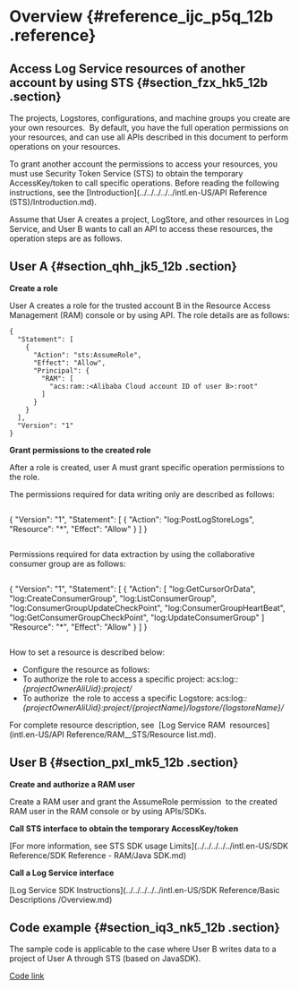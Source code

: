 # Overview {#reference_ijc_p5q_12b .reference}

## Access Log Service resources of another account by using STS {#section_fzx_hk5_12b .section}

The projects, Logstores, configurations, and machine groups you create are your own resources.  By default, you have the full operation permissions on your resources, and can use all APIs described in this document to perform operations on your resources.

To grant another account the permissions to access your resources, you must use Security Token Service \(STS\) to obtain the temporary AccessKey/token to call specific operations. Before reading the following instructions, see the [Introduction](../../../../../intl.en-US/API Reference (STS)/Introduction.md).

Assume that User A creates a project, LogStore, and other resources in Log Service, and User B wants to call an API to access these resources, the operation steps are as follows.

## User A {#section_qhh_jk5_12b .section}

**Create a role**

User A creates a role for the trusted account B in the Resource Access Management \(RAM\) console or by using API. The role details are as follows:

```
{
  "Statement": [
    {
      "Action": "sts:AssumeRole",
      "Effect": "Allow",
      "Principal": {
        "RAM": [
          "acs:ram::<Alibaba Cloud account ID of user B>:root"
        ]
      }
    }
  ],
  "Version": "1"
}
```

**Grant permissions to the created role**

After a role is created, user A must grant specific operation permissions to the role.

The permissions required for data writing only are described as follows:

```
```
{
  "Version": "1",
  "Statement": [
    {
      "Action": "log:PostLogStoreLogs",
      "Resource": "*",
      "Effect": "Allow"
    }
  ]
}
```
```

Permissions required for data extraction by using the collaborative consumer group are as follows:

```
```
{
  "Version": "1",
  "Statement": [
    {
      "Action": [
         "log:GetCursorOrData",
         "log:CreateConsumerGroup",
         "log:ListConsumerGroup",
         "log:ConsumerGroupUpdateCheckPoint",
         "log:ConsumerGroupHeartBeat",
         "log:GetConsumerGroupCheckPoint",
         "log:UpdateConsumerGroup"
      ]
      "Resource": "*",
      "Effect": "Allow"
    }
  ]
}
```
```

How to set a resource is described below:

-   Configure the resource as follows:
-   To authorize the role to access a specific project: acs:log:*:\{projectOwnerAliUid\}:project/*
-   To authorize  the role to access a specific Logstore: acs:log:*:\{projectOwnerAliUid\}:project/\{projectName\}/logstore/\{logstoreName\}/*

For complete resource description, see  [Log Service RAM  resources](intl.en-US/API Reference/RAM__STS/Resource list.md).

## User B {#section_pxl_mk5_12b .section}

**Create and authorize a RAM user**

Create a RAM user and grant the AssumeRole permission  to the created RAM user in the RAM console or by using APIs/SDKs.

**Call STS interface to obtain the temporary AccessKey/token**

[For more information, see STS SDK usage Limits](../../../../../intl.en-US/SDK Reference/SDK Reference - RAM/Java SDK.md)

**Call a Log Service interface**

[Log Service SDK Instructions](../../../../../intl.en-US/SDK Reference/Basic Descriptions /Overview.md)

## Code example {#section_iq3_nk5_12b .section}

The sample code is applicable to the case where User B writes data to a project of User A through STS \(based on JavaSDK\).

[Code link](http://docs-aliyun.cn-hangzhou.oss.aliyun-inc.com/assets/attach/47277/cn_zh/1479281238498/StsSample.java)

